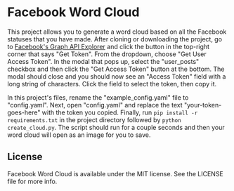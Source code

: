 # Facebook Word Cloud

This project allows you to generate a word cloud based on all the Facebook
statuses that you have made. After cloning or downloading the project, go to
[Facebook's Graph API Explorer](https://developers.facebook.com/tools/explorer)
and click the button in the top-right corner that says "Get Token". From the
dropdown, choose "Get User Access Token". In the modal that pops up, select the
"user_posts" checkbox and then click the "Get Access Token" button at the
bottom. The modal should close and you should now see an "Access Token" field
with a long string of characters. Click the field to select the token, then
copy it.

In this project's files, rename the "example_config.yaml" file to "config.yaml".
Next, open "config.yaml" and replace the text "your-token-goes-here" with the
token you copied. Finally, run `pip install -r requirements.txt` in the project
directory followed by `python create_cloud.py`. The script should run for a
couple seconds and then your word cloud will open as an image for you to save.


## License

Facebook Word Cloud is available under the MIT license. See the LICENSE file
for more info.
